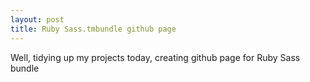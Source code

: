 ```yaml
---
layout: post
title: Ruby Sass.tmbundle github page
---
```


Well, tidying up my projects today, creating github page for Ruby Sass bundle
